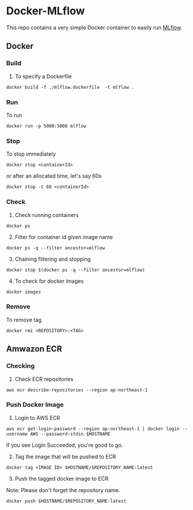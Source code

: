 # Docker-MLflow

This repo contains a very simple Docker container to easily run [MLflow](https://mlflow.org/).

## Docker

### Build

1. To specify a Dockerfile

```
docker build -f ./mlflow.dockerfile  -t mlflow . 
```

### Run
To run
```
docker run -p 5000:5000 mlflow
```

### Stop
To stop immediately
```
docker stop <containerId>
```
or after an allocated time, let's say 60s
```
docker stop -t 60 <containerId>
```

### Check
1. Check running containers
```
docker ps
```

2. Filter for container id given image name
```
docker ps -q --filter ancestor=mlflow
```

3. Chaining filtering and stopping
```
docker stop $(docker ps -q --filter ancestor=mlflow)
```

4. To check for docker images
```
docker images
```

### Remove
To remove tag
```
docker rmi <REPOSITORY>:<TAG>
```

## Amwazon ECR

### Checking
1. Check ECR repositories
```
aws ecr describe-repositories --region ap-northeast-1
```

### Push Docker Image

1. Login to AWS ECR
```
aws ecr get-login-password --region ap-northeast-1 | docker login --username AWS --password-stdin $HOSTNAME
```

If you see Login Succeeded, you're good to go.

2. Tag the image that will be pushed to ECR
```
docker tag <IMAGE ID> $HOSTNAME/$REPOSITORY_NAME:latest
```

3. Push the tagged docker image to ECR

Note: Please don't forget the repository name.
```
docker push $HOSTNAME/$REPOSITORY_NAME:latest
```

